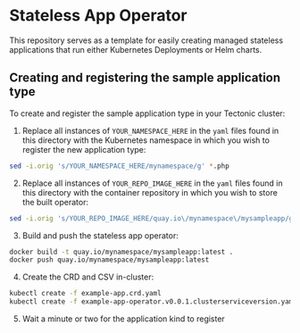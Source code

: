 # Stateless App Operator

This repository serves as a template for easily creating managed stateless applications that run either Kubernetes Deployments or Helm charts.

## Creating and registering the sample application type

To create and register the sample application type in your Tectonic cluster:

1) Replace all instances of `YOUR_NAMESPACE_HERE` in the `yaml` files found in this directory with the Kubernetes namespace in which you wish to register the new application type:

```sh
sed -i.orig 's/YOUR_NAMESPACE_HERE/mynamespace/g' *.php
```

2) Replace all instances of `YOUR_REPO_IMAGE_HERE` in the `yaml` files found in this directory with the container repository in which you wish to store the built operator:

```sh
sed -i.orig 's/YOUR_REPO_IMAGE_HERE/quay.io\/mynamespace\/mysampleapp/g' *.php
```

3) Build and push the stateless app operator:

```sh
docker build -t quay.io/mynamespace/mysampleapp:latest .
docker push quay.io/mynamespace/mysampleapp:latest
```

4) Create the CRD and CSV in-cluster:

```sh
kubectl create -f example-app.crd.yaml
kubectl create -f example-app-operator.v0.0.1.clusterserviceversion.yaml
```

5) Wait a minute or two for the application kind to register

